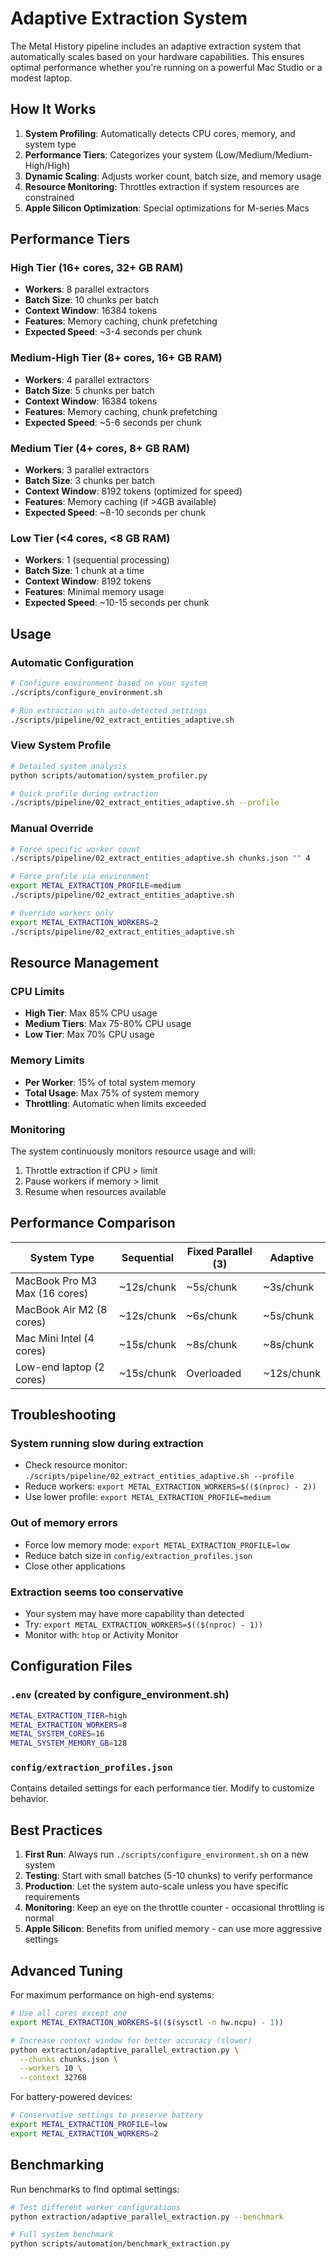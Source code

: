# Adaptive Extraction System

The Metal History pipeline includes an adaptive extraction system that automatically scales based on your hardware capabilities. This ensures optimal performance whether you're running on a powerful Mac Studio or a modest laptop.

## How It Works

1. **System Profiling**: Automatically detects CPU cores, memory, and system type
2. **Performance Tiers**: Categorizes your system (Low/Medium/Medium-High/High)
3. **Dynamic Scaling**: Adjusts worker count, batch size, and memory usage
4. **Resource Monitoring**: Throttles extraction if system resources are constrained
5. **Apple Silicon Optimization**: Special optimizations for M-series Macs

## Performance Tiers

### High Tier (16+ cores, 32+ GB RAM)
- **Workers**: 8 parallel extractors
- **Batch Size**: 10 chunks per batch
- **Context Window**: 16384 tokens
- **Features**: Memory caching, chunk prefetching
- **Expected Speed**: ~3-4 seconds per chunk

### Medium-High Tier (8+ cores, 16+ GB RAM)
- **Workers**: 4 parallel extractors
- **Batch Size**: 5 chunks per batch
- **Context Window**: 16384 tokens
- **Features**: Memory caching, chunk prefetching
- **Expected Speed**: ~5-6 seconds per chunk

### Medium Tier (4+ cores, 8+ GB RAM)
- **Workers**: 3 parallel extractors
- **Batch Size**: 3 chunks per batch
- **Context Window**: 8192 tokens (optimized for speed)
- **Features**: Memory caching (if >4GB available)
- **Expected Speed**: ~8-10 seconds per chunk

### Low Tier (<4 cores, <8 GB RAM)
- **Workers**: 1 (sequential processing)
- **Batch Size**: 1 chunk at a time
- **Context Window**: 8192 tokens
- **Features**: Minimal memory usage
- **Expected Speed**: ~10-15 seconds per chunk

## Usage

### Automatic Configuration
```bash
# Configure environment based on your system
./scripts/configure_environment.sh

# Run extraction with auto-detected settings
./scripts/pipeline/02_extract_entities_adaptive.sh
```

### View System Profile
```bash
# Detailed system analysis
python scripts/automation/system_profiler.py

# Quick profile during extraction
./scripts/pipeline/02_extract_entities_adaptive.sh --profile
```

### Manual Override
```bash
# Force specific worker count
./scripts/pipeline/02_extract_entities_adaptive.sh chunks.json "" 4

# Force profile via environment
export METAL_EXTRACTION_PROFILE=medium
./scripts/pipeline/02_extract_entities_adaptive.sh

# Override workers only
export METAL_EXTRACTION_WORKERS=2
./scripts/pipeline/02_extract_entities_adaptive.sh
```

## Resource Management

### CPU Limits
- **High Tier**: Max 85% CPU usage
- **Medium Tiers**: Max 75-80% CPU usage
- **Low Tier**: Max 70% CPU usage

### Memory Limits
- **Per Worker**: 15% of total system memory
- **Total Usage**: Max 75% of system memory
- **Throttling**: Automatic when limits exceeded

### Monitoring
The system continuously monitors resource usage and will:
1. Throttle extraction if CPU > limit
2. Pause workers if memory > limit
3. Resume when resources available

## Performance Comparison

| System Type | Sequential | Fixed Parallel (3) | Adaptive |
|------------|------------|-------------------|----------|
| MacBook Pro M3 Max (16 cores) | ~12s/chunk | ~5s/chunk | ~3s/chunk |
| MacBook Air M2 (8 cores) | ~12s/chunk | ~6s/chunk | ~5s/chunk |
| Mac Mini Intel (4 cores) | ~15s/chunk | ~8s/chunk | ~8s/chunk |
| Low-end laptop (2 cores) | ~15s/chunk | Overloaded | ~12s/chunk |

## Troubleshooting

### System running slow during extraction
- Check resource monitor: `./scripts/pipeline/02_extract_entities_adaptive.sh --profile`
- Reduce workers: `export METAL_EXTRACTION_WORKERS=$(($(nproc) - 2))`
- Use lower profile: `export METAL_EXTRACTION_PROFILE=medium`

### Out of memory errors
- Force low memory mode: `export METAL_EXTRACTION_PROFILE=low`
- Reduce batch size in `config/extraction_profiles.json`
- Close other applications

### Extraction seems too conservative
- Your system may have more capability than detected
- Try: `export METAL_EXTRACTION_WORKERS=$(($(nproc) - 1))`
- Monitor with: `htop` or Activity Monitor

## Configuration Files

### `.env` (created by configure_environment.sh)
```bash
METAL_EXTRACTION_TIER=high
METAL_EXTRACTION_WORKERS=8
METAL_SYSTEM_CORES=16
METAL_SYSTEM_MEMORY_GB=128
```

### `config/extraction_profiles.json`
Contains detailed settings for each performance tier. Modify to customize behavior.

## Best Practices

1. **First Run**: Always run `./scripts/configure_environment.sh` on a new system
2. **Testing**: Start with small batches (5-10 chunks) to verify performance
3. **Production**: Let the system auto-scale unless you have specific requirements
4. **Monitoring**: Keep an eye on the throttle counter - occasional throttling is normal
5. **Apple Silicon**: Benefits from unified memory - can use more aggressive settings

## Advanced Tuning

For maximum performance on high-end systems:
```bash
# Use all cores except one
export METAL_EXTRACTION_WORKERS=$(($(sysctl -n hw.ncpu) - 1))

# Increase context window for better accuracy (slower)
python extraction/adaptive_parallel_extraction.py \
  --chunks chunks.json \
  --workers 10 \
  --context 32768
```

For battery-powered devices:
```bash
# Conservative settings to preserve battery
export METAL_EXTRACTION_PROFILE=low
export METAL_EXTRACTION_WORKERS=2
```

## Benchmarking

Run benchmarks to find optimal settings:
```bash
# Test different worker configurations
python extraction/adaptive_parallel_extraction.py --benchmark

# Full system benchmark
python scripts/automation/benchmark_extraction.py
```
